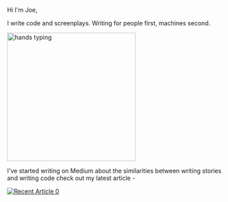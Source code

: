 
Hi I'm Joe, 

I write code and screenplays. Writing for people first, machines second.

<img src="https://media.giphy.com/media/v1.Y2lkPTc5MGI3NjExc3lvNTZqaTBscW41Z2RsemtzcmVqbWtjOGk2aTJsYTFqMjg0bmlxayZlcD12MV9pbnRlcm5hbF9naWZfYnlfaWQmY3Q9Zw/26AHONQ79FdWZhAI0/giphy.gif" alt="hands typing" width="300"/>

I've started writing on Medium about the similarities between writing stories and writing code check out my latest article -

 <a target="_blank" href="https://github-readme-medium-recent-article.vercel.app/medium/@jcopplestone_36500/0"><img src="https://github-readme-medium-recent-article.vercel.app/medium/@jcopplestone_36500/0" alt="Recent Article 0"> 

